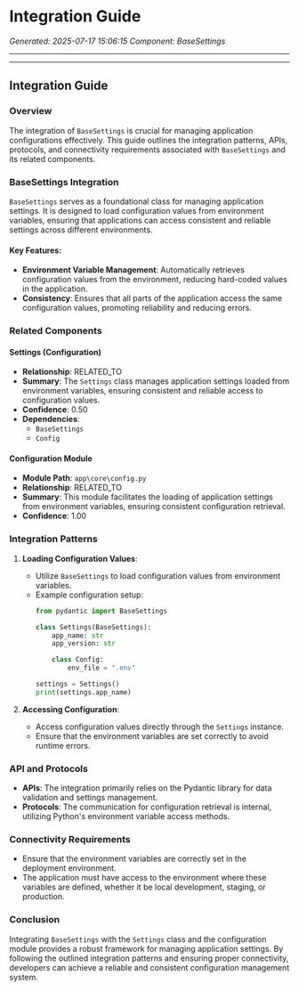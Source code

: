 # Integration Guide

*Generated: 2025-07-17 15:06:15*
*Component: BaseSettings*

---

---
## Integration Guide

### Overview
The integration of `BaseSettings` is crucial for managing application configurations effectively. This guide outlines the integration patterns, APIs, protocols, and connectivity requirements associated with `BaseSettings` and its related components.

### BaseSettings Integration
`BaseSettings` serves as a foundational class for managing application settings. It is designed to load configuration values from environment variables, ensuring that applications can access consistent and reliable settings across different environments.

#### Key Features:
- **Environment Variable Management**: Automatically retrieves configuration values from the environment, reducing hard-coded values in the application.
- **Consistency**: Ensures that all parts of the application access the same configuration values, promoting reliability and reducing errors.

### Related Components
#### Settings (Configuration)
- **Relationship**: RELATED_TO
- **Summary**: The `Settings` class manages application settings loaded from environment variables, ensuring consistent and reliable access to configuration values.
- **Confidence**: 0.50
- **Dependencies**:
  - `BaseSettings`
  - `Config`

#### Configuration Module
- **Module Path**: `app\core\config.py`
- **Relationship**: RELATED_TO
- **Summary**: This module facilitates the loading of application settings from environment variables, ensuring consistent configuration retrieval.
- **Confidence**: 1.00

### Integration Patterns
1. **Loading Configuration Values**:
   - Utilize `BaseSettings` to load configuration values from environment variables.
   - Example configuration setup:
     ```python
     from pydantic import BaseSettings

     class Settings(BaseSettings):
         app_name: str
         app_version: str

         class Config:
             env_file = ".env"

     settings = Settings()
     print(settings.app_name)
     ```

2. **Accessing Configuration**:
   - Access configuration values directly through the `Settings` instance.
   - Ensure that the environment variables are set correctly to avoid runtime errors.

### API and Protocols
- **APIs**: The integration primarily relies on the Pydantic library for data validation and settings management.
- **Protocols**: The communication for configuration retrieval is internal, utilizing Python's environment variable access methods.

### Connectivity Requirements
- Ensure that the environment variables are correctly set in the deployment environment.
- The application must have access to the environment where these variables are defined, whether it be local development, staging, or production.

### Conclusion
Integrating `BaseSettings` with the `Settings` class and the configuration module provides a robust framework for managing application settings. By following the outlined integration patterns and ensuring proper connectivity, developers can achieve a reliable and consistent configuration management system.
